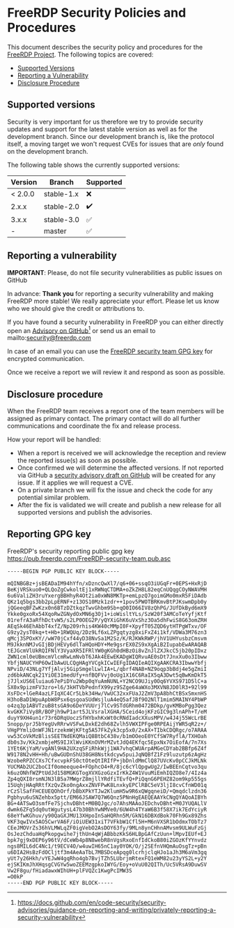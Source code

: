 # FreeRDP Security Policies and Procedures

This document describes the security policy and procedures for the [FreeRDP Project](https://github.com/FreeRDP/FreeRDP).
The following topics are covered:

  * [Supported Versions](#supported-versions)
  * [Reporting a Vulnerability](#reporting-a-vulnerability)
  * [Disclosure Procedure](#disclosure-procedure)


## Supported versions

Security is very important for us therefore we try to provide security updates and support for
the latest stable version as well as for the development branch.
Since our development branch is, like the protocol itself, a moving target we won't request CVEs for issues that are *only* found on the development branch.

The following table shows the currently supported versions:

| Version | Branch       | Supported          | 
| ------- |--------------| ------------------ |
| < 2.0.0 | stable-1.x   | :x:                |
| 2.x.x   | stable-2.0   | :heavy_check_mark: |
| 3.x.x   | stable-3.0   | :white_check_mark: |
| -       | master       | :white_check_mark: |


## Reporting a vulnerability

**IMPORTANT**: Please, do not file security vulnerabilities as public issues on GitHub

In advance: **Thank you** for reporting a security vulnerability and making FreeRDP more stable! We really appreciate your effort.
Please let us know who we should give the credit or attributions to.


If you have found a security vulnerability in FreeRDP you can either directly open an [Advisory on GitHub](https://github.com/FreeRDP/FreeRDP/security/advisories/new)[^1] or send us an email to mailto:security@freerdp.com

In case of an email you can use the [FreeRDP security team GPG key](#reporting-gpg-key) for encrypted communication.

Once we receive a report we will review it and respond as soon as possible.

###


## Disclosure procedure

When the FreeRDP team receives a report one of the team members will be assigned as primary contact.
The primary contact will do all further communications and coordinate the fix and release process. 

How your report will be handled:

* When a report is received we will acknowledge the reception and review the reported issue(s) as soon as possible.
* Once confirmed we will determine the affected versions. If not reported via GitHub a [security advisory draft on GitHub](https://github.com/FreeRDP/FreeRDP/security/advisories) will be created for any issue. If it applies we will request a CVE.
* On a private branch we will fix the issue and check the code for any potential similar problem. 
* After the fix is validated we will create and publish a new release for all supported versions and publish the advisories.

## Reporting GPG key 

FreeRDP's security reporting public gpg key https://pub.freerdp.com/FreeRDP-security-team.pub.asc

```
-----BEGIN PGP PUBLIC KEY BLOCK-----

mQINBGBz+jsBEADaIM94hYfn/xDzncQwXl7/q6+06+ssqO3iUGqFr+0EPS+HxRjD
BeKjVRSkuo0+QLQoZgCwkoltEj1xRWNqCTDMA+oZkZH8L82eqCnUQqgCOyNWAVMH
6u6ValiZH3ruYxergBBHhyR4Ot2ia0xWN8MKTp+emLpzQ7goimGMo0mxR5FiDAdb
QKz1q5bgs3bb2pLpERNF+z13OS10Mzk1zdr++1pov5PWOTBRKmvBtPJKswmDpb0y
jQGeeqBFZwKzx0n6BTzDZtkqzTwvGhbm9Sb+qO0IO66IV8zQhPG/JUfDkByd6mX9
Ykke0gxoRx54XqoRwZGNydOxMN6g3Oj1+ioWisltYLs/SzW20f3AMCoTeYyfjKtf
01refrA3aRfhDctvW5/s2LP0OEG2P/yQYXiGhK6uVxShz3Oa5dhFwiS8G63omZRH
AEqSk46EhAbbT4xfZ/Np209rhis4KW40cMMpI0F+XpyfT05ZQD6ytHTPgWTxv/OF
G9zy2ysT0kq+t+Hb+1RWQUq/2Dz9Lf6xLZPgqtyzg8xiFxZ4i1kf/VDWa3M76zn3
qMcj3SPOxKY//wW70jCxf44yD38NvSa1M2Sz/K/RJKWkRWP/jhV1UHYusbzCmsvm
M9JkknNMJvGIjBDjHEVy6dlTaHQoHDY+Me9gsrEX0ZS9xXgAiB2IupabEwARAQAB
tEJGcmVlUkRQIFNlY3VyaXR5IFRlYW0gKGh0dHBzOi8vZnJlZXJkcC5jb20pIDxz
ZWN1cml0eUBmcmVlcmRwLmNvbT6JAk4EEwEKADgWIQRvuAE0sDt7JnxXu0o3Ibww
YbfjNAUCYHP6OwIbAwULCQgHAgYVCgkICwIEFgIDAQIeAQIXgAAKCRA3IbwwYbfj
NPviD/43NLg7YfjAlvj5GipSmgelLwlIA+L/qbrf4NAB+NZ9oqp3bBdj4e5gZmiI
zd6bkANCqk21YiOE31medUfy+nfBQFVvj0oUg1X16C6RaIX5qA3Dwt5qBwKmDkT5
j7JlxUS6Eluiau67ePiDYu2Wbp0qYuAmNUNL+Y2NCO9UJiy0Oq6YVXS971D5lC+a
SX0x9pizmFV3zro+l6/3kHTVbPednfX99yz9SZge64aWXo3MXVN8JD0lR3+92l99
XsFDc+lGeR4azLFIqXC4Cr5Lbk34Hw/VwUC32xxFUaJ2ZmV3pA8bhCtBSxSmxnHS
H3hoBaD1WpuApbW8Psx6qsgoaSUdWsjluA4eQ5afJBf9O2NlT1mim5MAINY4PbWP
o4zq3p1ABVTzuB8tsGA9o6DeYVUUrj7lCv9STdGRhm0472BDkp/gvKMBoPgg3Qez
kvGKK7iVy8R/BOPjh9wP1art5JLVsralXGHA/5Ceid4ojKFzGIC9g3lnAPh+T/eM
duyY9XH4un1r73r6DRqUoczSfHYbxhKxWt0cRNdIadcXXusMPV/w4J4j55WcLrBE
5nopp/prJ5bYegUvRRrwVSFwLDxkE2dh68Zvlh5VWXIPFge0RPEAijYWR5qR2z+/
VHgPYmliOnWFJN1rzekmWjKFtg5A57FkZyk3cp5x0/2xAX+TIbkCDQRgc/o7ARAA
vw53CoVkMzBlisSEETNdEKQMaiQ8BtbC438v/b1mOOeoE0YCfSW7RyflA/TXHOah
db0s3v/Kk2xmbjeMS9IJXlWviKKnOVMrMZvtJdQ4EKfqc5EpxNx7OiEofA/7n7Xs
1YEt6KjYaM/vgANl9HA2UXzqSFiRhkWjj1WA7vhqCWUArpAMGeCDYab2BBfp6Z4f
W9178N2vHH+Hh/uBwGUDnShU38GH8Nstkdcyw5puiJqNQBfZ1Fz9luzutp6zAgHz
WzobeRPZCCXs7CfxcvpkFS0ctOteQtIRIfP+jbDnldMmClQ87UVcKv0pCCJkMLNk
YUCMAb2UC2boCIf0omeeque4+FOphcO4+R/8jc6cYlQpgwUg2/IwBEEnCqtvo3qu
k6uzONhfWZPtUdJd158MGKGTogXVXGzoGzxIrKkZ4W1VuuMiEmhIQZO8e7/4Iz4a
Zp4qQXI8rsmNJN3lB5a7MWgrZ8mjllYRdfiTEvfQ+PiQqnG6PEHZ82om9kp555gs
15UqhjHAqRRtfXzQvZko0ngAxxZNVFPwK8LnxkyEPClRBC5eV3ljI8cvCfnWD01q
rCzSlSafFHCEUEQOhOrf/bBbXPkYTJw2KlumH5w9R6xQWgqneiD/+Qmqdclzdn36
Pgbhyu6uSNZehbx5ptt/EM66JSAW7Q7W6Qnz5PNnHgEAEQEAAYkCNgQYAQoAIBYh
BG+4ATSwO3smfFe7SjchvDBht+M0BQJgc/o7AhsMAAoJEDchvDBht+M0JYUQALlV
dwmk6ZFq5dq0utWgutysL47b30BhYwNMVe0/6UW4h4TYaW6B3f58X7ik7EdYciyR
68eYfwKGhuv/y90QaGXJMU13XHpoInSaHQRhn5M/GkN16DBXdBok70Fh9Gx89Zhs
VKF3qwIVx5AO5CwrVA6F/iOiUEW31xiT7VFkbW1Cfl5H+M6nVXSR1bOdmxTObTz7
CEeJMOVrZs36hVLMWLqZF0igVebO2AsDOY63fy/9MLn8ynCHhnAMvsm9ULWuFzGj
OsJezChduaHqPkopgwihe7jthUn4qWjABbbzKkS6HLBpGAfCzUun+lMpvIEUf+EJ
bpk7gj9xDEP6y96tV/dCeWb4p8N8webR8nVgsRxoEnfIdCkoB80iZGOzKfYYnvdz
ngs8MIL6dC4Nc1/t9ECV4O/w4uwIH65nC1ay0YOK/O/j2SEfnVHQmAuOsgTz+pBn
u6DIA2HsBzFdOCljtf3m4AeAaTbL7MBSDceApqg0lcrhjclqHJo1aJh3M6aVm3gq
yUt7y26Hkh/vYEJwW4gqRho4gb7BvjTZh5LUbrjmRtexFQ1eWM82u23yYS2L+y2Y
ejSKIKmJhXHqsgCVGYw5woZEEMzgpkoIWYG/Eoy+oVuU02QITh/Uc5VRsA9DuwSV
Vw2F8gu/fHiadawxWIhUH+plFVQZc1KwgPcIMW3S
=O0kP
-----END PGP PUBLIC KEY BLOCK-----
```
[^1]: https://docs.github.com/en/code-security/security-advisories/guidance-on-reporting-and-writing/privately-reporting-a-security-vulnerability
